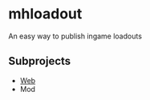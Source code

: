 # mhloadout
An easy way to publish ingame loadouts

## Subprojects
- [Web](https://github.com/Xarib/mhloadout-web)
- Mod
